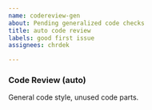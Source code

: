 ```yaml
---
name: codereview-gen
about: Pending generalized code checks
title: auto code review
labels: good first issue
assignees: chrdek

---
```


### Code Review (auto)
General code style, unused code parts.
